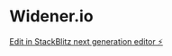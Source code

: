 # Widener.io

[Edit in StackBlitz next generation editor ⚡️](https://stackblitz.com/~/github.com/knowledgehunter6/Widener.io)